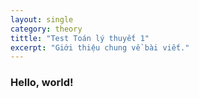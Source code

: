 ```yaml
---
layout: single
category: theory
tittle: "Test Toán lý thuyết 1"
excerpt: "Giới thiệu chung về bài viết." 
---
```


### Hello, world!
